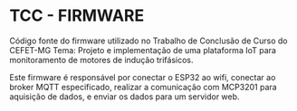 # TCC - FIRMWARE
Código fonte do firmware utilizado no Trabalho de Conclusão de Curso do CEFET-MG
Tema: Projeto e implementação de uma plataforma IoT para monitoramento de motores de indução trifásicos.

Este firmware é responsável por conectar o ESP32 ao wifi, conectar ao broker MQTT especificado, realizar a comunicação com MCP3201 para aquisição de dados, e enviar os dados para um servidor web.
